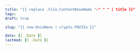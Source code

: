 ```yaml
---
title: "{{ replace .File.ContentBaseName "-" " " | title }}"
tags:
draft: true

slug: "{{ now.UnixNano | crypto.FNV32a }}"

date: {{ .Date }}
lastmod: {{ .Date }}
---
```

